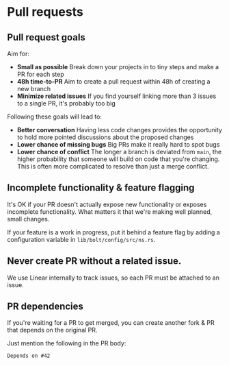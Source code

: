 # Pull requests

## Pull request goals

Aim for:

-   **Small as possible** Break down your projects in to tiny steps and make a PR for each step
-   **48h time-to-PR** Aim to create a pull request within 48h of creating a new branch
-   **Minimize related issues** If you find yourself linking more than 3 issues to a single PR, it's probably too big

Following these goals will lead to:

-   **Better conversation** Having less code changes provides the opportunity to hold more pointed discussions about the proposed changes
-   **Lower chance of missing bugs** Big PRs make it really hard to spot bugs
-   **Lower chance of conflict** The longer a branch is deviated from `main`, the higher probability that someone will build on code that you're changing. This is often more complicated to resolve than just a merge conflict.

## Incomplete functionality & feature flagging

It's OK if your PR doesn't actually expose new functionality or exposes incomplete functionality. What matters it that we're making well planned, small changes.

If your feature is a work in progress, put it behind a feature flag by adding a configuration variable in `lib/bolt/config/src/ns.rs`.

## Never create PR without a related issue.

We use Linear internally to track issues, so each PR must be attached to an issue.

## PR dependencies

If you're waiting for a PR to get merged, you can create another fork & PR that depends on the original PR.

Just mention the following in the PR body:

```
Depends on #42
```
